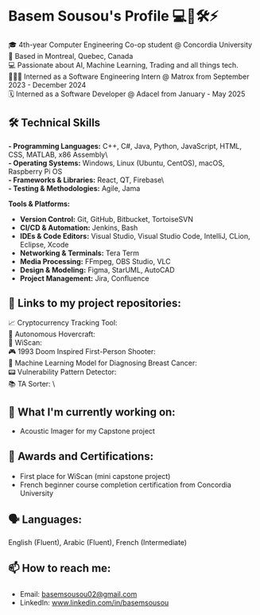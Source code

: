 # Basem Sousou's Profile 💻🦾🛠️⚡️

#### 
🎓 4th-year Computer Engineering Co-op student @ Concordia University\
📍 Based in Montreal, Quebec, Canada\
💻 Passionate about AI, Machine Learning, Trading and all things tech.\
👩🏻‍💻 Interned as a Software Engineering Intern @ Matrox from September 2023 - December 2024\
🗓️ Interned as a Software Developer @ Adacel from January - May 2025
##

## 🛠️ Technical Skills
**- Programming Languages:** C++, C#, Java, Python, JavaScript, HTML, CSS, MATLAB, x86 Assembly\  
**- Operating Systems:** Windows, Linux (Ubuntu, CentOS), macOS, Raspberry Pi OS\
**- Frameworks & Libraries:** React, QT, Firebase\  
**- Testing & Methodologies:** Agile, Jama

**Tools & Platforms:**  
- **Version Control:** Git, GitHub, Bitbucket, TortoiseSVN  
- **CI/CD & Automation:** Jenkins, Bash  
- **IDEs & Code Editors:** Visual Studio, Visual Studio Code, IntelliJ, CLion, Eclipse, Xcode  
- **Networking & Terminals:** Tera Term  
- **Media Processing:** FFmpeg, OBS Studio, VLC  
- **Design & Modeling:** Figma, StarUML, AutoCAD  
- **Project Management:** Jira, Confluence
  
## 🔗 Links to my project repositories:
📈 Cryptocurrency Tracking Tool: \
🔧 Autonomous Hovercraft: \
🛜 WiScan: \
🎮 1993 Doom Inspired First-Person Shooter: \
💊 Machine Learning Model for Diagnosing Breast Cancer: \
📟 Vulnerability Pattern Detector: \
📚 TA Sorter: \
##

## 🔭 What I'm currently working on:
- Acoustic Imager for my Capstone project
##

## 🥇 Awards and Certifications:
#### 
- First place for WiScan (mini capstone project)
- French beginner course completion certification from Concordia University
##

## 🗣️ Languages:
English (Fluent), Arabic (Fluent), French (Intermediate)

## 📫 How to reach me:
###
- Email: basemsousou02@gmail.com
- LinkedIn: www.linkedin.com/in/basemsousou
